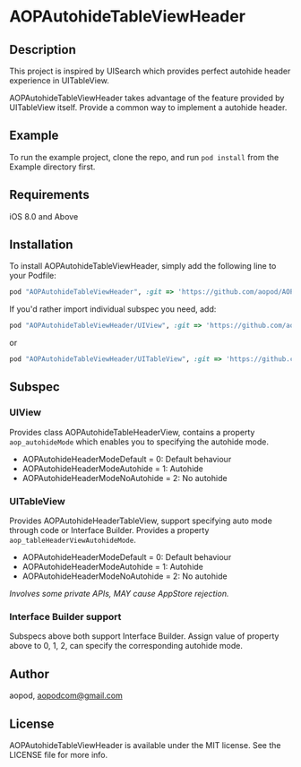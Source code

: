 # AOPAutohideTableViewHeader

## Description

This project is inspired by UISearch which provides perfect autohide header experience in UITableView.

AOPAutohideTableViewHeader takes advantage of the feature provided by UITableView itself. Provide a common way to implement a autohide header.

## Example

To run the example project, clone the repo, and run `pod install` from the Example directory first.

## Requirements

iOS 8.0 and Above

## Installation

To install AOPAutohideTableViewHeader, simply add the following line to your Podfile:

```ruby
pod "AOPAutohideTableViewHeader", :git => 'https://github.com/aopod/AOPAutohideTableViewHeader'
```

If you'd rather import individual subspec you need, add:

```ruby
pod "AOPAutohideTableViewHeader/UIView", :git => 'https://github.com/aopod/AOPAutohideTableViewHeader'
``` 

or

```ruby
pod "AOPAutohideTableViewHeader/UITableView", :git => 'https://github.com/aopod/AOPAutohideTableViewHeader'
``` 

## Subspec

### UIView

Provides class AOPAutohideTableHeaderView, contains a property `aop_autohideMode` which enables you to specifying the autohide mode.

* AOPAutohideHeaderModeDefault    = 0: Default behaviour
* AOPAutohideHeaderModeAutohide   = 1: Autohide
* AOPAutohideHeaderModeNoAutohide = 2: No autohide

### UITableView

Provides AOPAutohideHeaderTableView, support specifying auto mode through code or Interface Builder. Provides a property `aop_tableHeaderViewAutohideMode`.

* AOPAutohideHeaderModeDefault    = 0: Default behaviour
* AOPAutohideHeaderModeAutohide   = 1: Autohide
* AOPAutohideHeaderModeNoAutohide = 2: No autohide

*Involves some private APIs, MAY cause AppStore rejection.*

### Interface Builder support

Subspecs above both support Interface Builder. Assign value of property above to 0, 1, 2, can specify the corresponding autohide mode.

## Author

aopod, aopodcom@gmail.com

## License

AOPAutohideTableViewHeader is available under the MIT license. See the LICENSE file for more info.

